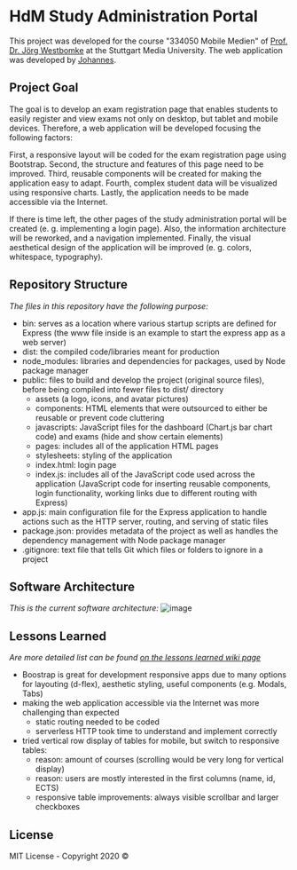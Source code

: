 # HdM Study Administration Portal

This project was developed for the course "334050 Mobile Medien" of [Prof. Dr. Jörg Westbomke](mailto:westbomke@hdm-stuttgart.de?subject=[GitHub]HdMStudyAdminstrationPortal) at the Stuttgart Media University. The web application was developed by [Johannes](https://github.com/johannesstroebele91).

## Project Goal
The goal is to develop an exam registration page that enables students to easily register and view exams not only on desktop, but tablet and mobile devices. Therefore, a web application will be developed focusing the following factors:

First, a responsive layout will be coded for the exam registration page using Bootstrap. Second, the structure and features of this page need to be improved. Third, reusable components will be created for making the application easy to adapt. Fourth, complex student data will be visualized using responsive charts. Lastly, the application needs to be made accessible via the Internet.

If there is time left, the other pages of the study administration portal will be created (e. g. implementing a login page). Also, the information architecture will be reworked, and a navigation implemented. Finally, the visual aesthetical design of the application will be improved (e. g. colors, whitespace, typography).

## Repository Structure
_The files in this repository have the following purpose:_

- bin: serves as a location where various startup scripts are defined for Express (the www file inside is an example to start the express app as a web server)
- dist: the compiled code/libraries meant for production
- node_modules: libraries and dependencies for packages, used by Node package manager
- public: files to build and develop the project (original source files), before being compiled into fewer files to dist/ directory
  - assets (a logo, icons, and avatar pictures) 
  - components: HTML elements that were outsourced to either be reusable or prevent code cluttering 
  - javascripts: JavaScript files for the dashboard (Chart.js bar chart code) and exams (hide and show certain elements)
  - pages: includes all of the application HTML pages
  - stylesheets: styling of the application
  - index.html: login page
  - index.js: includes all of the JavaScript code used across the application (JavaScript code for inserting reusable components, login functionality, working links due to different routing with Express)
- app.js: main configuration file for the Express application to handle actions such as the HTTP server, routing, and serving of static files
- package.json: provides metadata of the project as well as handles the dependency management with Node package manager
- .gitignore: text file that tells Git which files or folders to ignore in a project

## Software Architecture
_This is the current software architecture:_
![image](https://user-images.githubusercontent.com/33202527/89467374-bcfc0580-d775-11ea-8760-4818ab4285f3.png)

## Lessons Learned
_Are more detailed list can be found [on the lessons learned wiki page](https://github.com/Fleet-Analytics-Dashboard/Application/wiki/Lessons-Learned)_

- Boostrap is great for development responsive apps due to many options for layouting (d-flex), aesthetic styling, useful components  (e.g. Modals, Tabs)
- making the web application accessible via the Internet was more challenging than expected
   - static routing needed to be coded
   - serverless HTTP took time to understand and implement correctly 
- tried vertical row display of tables for mobile, but switch to responsive tables:
   - reason: amount of courses (scrolling would be very long for vertical display) 
   - reason: users are mostly interested in the first columns (name, id, ECTS)
   - responsive table improvements: always visible scrollbar and larger checkboxes

## License

MIT License - Copyright 2020 ©

